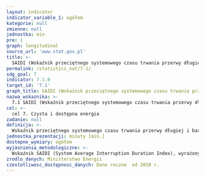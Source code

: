 ```yaml
---
layout: indicator
indicator_variable_1: ogółem
kategorie: null
zmienne: null
jednostka: min
pre: 1
graph: longitudinal
source_url: 'www.stat.gov.pl'
title: >-
  SAIDI (Wskaźnik przeciętnego systemowego czasu trwania przerwy długiej i bardzo długiej w przeliczeniu na jednego odbiorcę)
permalink: /statistics_nat/7-1/
sdg_goal: 7
indicator: 7.1.0
target_id: '7.1'
graph_title: SAIDI (Wskaźnik przeciętnego systemowego czasu trwania przerwy długiej i bardzo długiej w przeliczeniu na jednego odbiorcę)
nazwa_wskaznika: >-
  7.1 SAIDI (Wskaźnik przeciętnego systemowego czasu trwania przerwy długiej i bardzo długiej w przeliczeniu na jednego odbiorcę)
cel: >-
  cel 7. Czysta i dostępna energia
zadanie: null
definicja: >-
  Wskaźnik przeciętnego systemowego czasu trwania przerwy długiej i bardzo długiej w dostawie energii elektrycznej w przeliczeniu na jednego odbiorcę.
jednostka_prezentacji: minuty [min.]
dostepne_wymiary: ogółem
wyjasnienia_metodologiczne: >-
  Wskaźnik SAIDI (System Average Interruption Duration Index), wyrażony w minutach na odbiorcę na rok, stanowi sumę iloczynów czasu trwania przerwy długiej i bardzo długiej w dostawie energii elektrycznej i liczby odbiorców narażonych na skutki tej przerwy w ciągu roku podzieloną przez łączną liczbę obsługiwanych odbiorców.Wskaźnik SAIDI informuje o całkowitym czasie trwania przerw w zasilaniu w energię elektryczną (w minutach), jakiego może się spodziewać odbiorca średnio w ciągu roku.Wskaźnik SAIDI wyznacza się oddzielnie dla przerw planowanych i nieplanowanych, z uwzględnieniem przerw katastrofalnych oraz bez uwzględnienia tych przerw, zgodnie z Rozporządzeniem Ministra Gospodarki z dnia 21 sierpnia 2008 r. zmieniające rozporządzenie w sprawie szczegółowych warunków funkcjonowania systemu elektroenergetycznego (Dz.U. z 2008 r. nr 162 poz. 1005).Przerwy długie trwają dłużej niż 3 minuty i nie dłużej niż 12 godzin  przerwa bardzo długa trwa dłużej niż 12 godzin, ale nie dłużej niż 24 godziny.
zrodlo_danych: Ministerstwo Energii
czestotliwosc_dostępnosc_danych: Dane roczne  od 2010 r.
---
```

